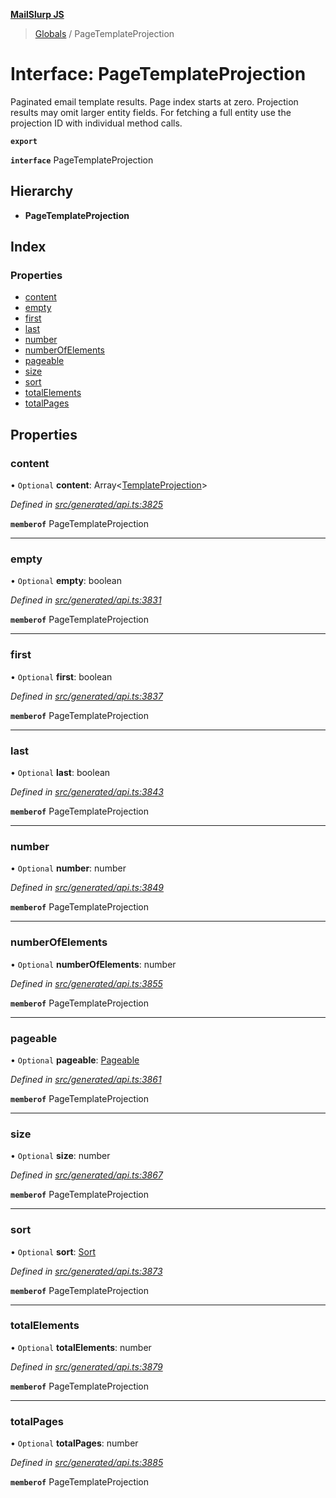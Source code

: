 **[MailSlurp JS](../README.md)**

> [Globals](../README.md) / PageTemplateProjection

# Interface: PageTemplateProjection

Paginated email template results. Page index starts at zero. Projection results may omit larger entity fields. For fetching a full entity use the projection ID with individual method calls.

**`export`** 

**`interface`** PageTemplateProjection

## Hierarchy

* **PageTemplateProjection**

## Index

### Properties

* [content](pagetemplateprojection.md#content)
* [empty](pagetemplateprojection.md#empty)
* [first](pagetemplateprojection.md#first)
* [last](pagetemplateprojection.md#last)
* [number](pagetemplateprojection.md#number)
* [numberOfElements](pagetemplateprojection.md#numberofelements)
* [pageable](pagetemplateprojection.md#pageable)
* [size](pagetemplateprojection.md#size)
* [sort](pagetemplateprojection.md#sort)
* [totalElements](pagetemplateprojection.md#totalelements)
* [totalPages](pagetemplateprojection.md#totalpages)

## Properties

### content

• `Optional` **content**: Array\<[TemplateProjection](templateprojection.md)>

*Defined in [src/generated/api.ts:3825](https://github.com/mailslurp/mailslurp-client/blob/5a4fc29/src/generated/api.ts#L3825)*

**`memberof`** PageTemplateProjection

___

### empty

• `Optional` **empty**: boolean

*Defined in [src/generated/api.ts:3831](https://github.com/mailslurp/mailslurp-client/blob/5a4fc29/src/generated/api.ts#L3831)*

**`memberof`** PageTemplateProjection

___

### first

• `Optional` **first**: boolean

*Defined in [src/generated/api.ts:3837](https://github.com/mailslurp/mailslurp-client/blob/5a4fc29/src/generated/api.ts#L3837)*

**`memberof`** PageTemplateProjection

___

### last

• `Optional` **last**: boolean

*Defined in [src/generated/api.ts:3843](https://github.com/mailslurp/mailslurp-client/blob/5a4fc29/src/generated/api.ts#L3843)*

**`memberof`** PageTemplateProjection

___

### number

• `Optional` **number**: number

*Defined in [src/generated/api.ts:3849](https://github.com/mailslurp/mailslurp-client/blob/5a4fc29/src/generated/api.ts#L3849)*

**`memberof`** PageTemplateProjection

___

### numberOfElements

• `Optional` **numberOfElements**: number

*Defined in [src/generated/api.ts:3855](https://github.com/mailslurp/mailslurp-client/blob/5a4fc29/src/generated/api.ts#L3855)*

**`memberof`** PageTemplateProjection

___

### pageable

• `Optional` **pageable**: [Pageable](pageable.md)

*Defined in [src/generated/api.ts:3861](https://github.com/mailslurp/mailslurp-client/blob/5a4fc29/src/generated/api.ts#L3861)*

**`memberof`** PageTemplateProjection

___

### size

• `Optional` **size**: number

*Defined in [src/generated/api.ts:3867](https://github.com/mailslurp/mailslurp-client/blob/5a4fc29/src/generated/api.ts#L3867)*

**`memberof`** PageTemplateProjection

___

### sort

• `Optional` **sort**: [Sort](sort.md)

*Defined in [src/generated/api.ts:3873](https://github.com/mailslurp/mailslurp-client/blob/5a4fc29/src/generated/api.ts#L3873)*

**`memberof`** PageTemplateProjection

___

### totalElements

• `Optional` **totalElements**: number

*Defined in [src/generated/api.ts:3879](https://github.com/mailslurp/mailslurp-client/blob/5a4fc29/src/generated/api.ts#L3879)*

**`memberof`** PageTemplateProjection

___

### totalPages

• `Optional` **totalPages**: number

*Defined in [src/generated/api.ts:3885](https://github.com/mailslurp/mailslurp-client/blob/5a4fc29/src/generated/api.ts#L3885)*

**`memberof`** PageTemplateProjection
